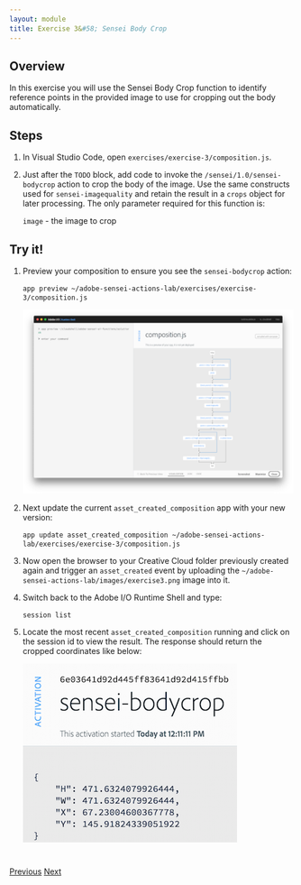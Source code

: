 ```yaml
---
layout: module
title: Exercise 3&#58; Sensei Body Crop
---
```


## Overview
In this exercise you will use the Sensei Body Crop function to identify reference points in the provided image to use for cropping out the body automatically.

## Steps
1. In Visual Studio Code, open `exercises/exercise-3/composition.js`. 
2. Just after the `TODO` block, add code to invoke the `/sensei/1.0/sensei-bodycrop` action to crop the body of the image. Use the same constructs used for `sensei-imagequality` and retain the result in a `crops` object for later processing. The only parameter required for this function is:

      `image` - the image to crop      

## Try it!
1. Preview your composition to ensure you see the `sensei-bodycrop` action:

       app preview ~/adobe-sensei-actions-lab/exercises/exercise-3/composition.js

    ![](images/exercise3-flow.png)

2. Next update the current `asset_created_composition` app with your new version:

       app update asset_created_composition ~/adobe-sensei-actions-lab/exercises/exercise-3/composition.js

3. Now open the browser to your Creative Cloud folder previously created again and trigger an `asset_created` event by uploading the `~/adobe-sensei-actions-lab/images/exercise3.png` image into it.

5. Switch back to the Adobe I/O Runtime Shell and type:

       session list

6. Locate the most recent `asset_created_composition` running and click on the session id to view the result. The response should return the cropped coordinates like below:
    
    ![](images/bodycrop-result.png)


<div class="row" style="margin-top:40px;">
<div class="col-sm-12">
<a href="lesson6.html" class="btn btn-default"><i class="glyphicon glyphicon-chevron-left"></i> Previous</a>
<a href="lesson8.html" class="btn btn-default pull-right">Next <i class="glyphicon
glyphicon-chevron-right"></i></a>
</div>
</div>
